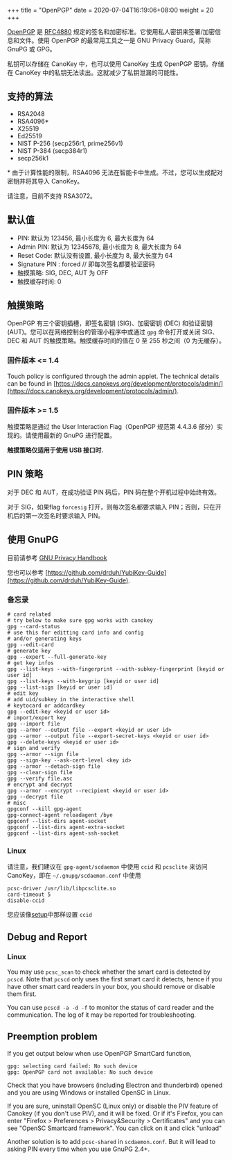 +++
title = "OpenPGP"
date =  2020-07-04T16:19:06+08:00
weight = 20
+++

[OpenPGP](https://www.openpgp.org/)  是 [RFC4880](https://tools.ietf.org/html/rfc4880) 规定的签名和加密标准。它使用私人密钥来签署/加密信息和文件。使用 OpenPGP 的最常用工具之一是 GNU Privacy Guard，简称 GnuPG 或 GPG。

私钥可以存储在 CanoKey 中，也可以使用 CanoKey 生成 OpenPGP 密钥。存储在 CanoKey 中的私钥无法读出。这就减少了私钥泄漏的可能性。

## 支持的算法

* RSA2048
* RSA4096\*
* X25519
* Ed25519
* NIST P-256 (secp256r1, prime256v1)
* NIST P-384 (secp384r1)
* secp256k1

\* 由于计算性能的限制，RSA4096 无法在智能卡中生成。不过，您可以生成配对密钥并将其导入 CanoKey。

请注意，目前不支持 RSA3072。

## 默认值

* PIN: 默认为 123456, 最小长度为 6, 最大长度为  64
* Admin PIN: 默认为  12345678, 最小长度为  8, 最大长度为  64
* Reset Code: 默认没有设置, 最小长度为  8, 最大长度为  64
* Signature PIN : forced // 即每次签名都要验证密码
* 触摸策略:  SIG, DEC, AUT 为 OFF
* 触摸缓存时间: 0

## 触摸策略

OpenPGP 有三个密钥插槽，即签名密钥 (SIG)、加密密钥 (DEC) 和验证密钥 (AUT)。您可以在网络控制台的管理小程序中或通过 `gpg` 命令打开或关闭 SIG、DEC 和 AUT 的触摸策略。触摸缓存时间的值在 0 至 255 秒之间（0 为无缓存）。
### 固件版本  <= 1.4

Touch policy is configured through the admin applet. The technical details can be found in [https://docs.canokeys.org/development/protocols/admin/](https://docs.canokeys.org/development/protocols/admin/).

### 固件版本  >= 1.5

触摸策略是通过 the User Interaction Flag（OpenPGP 规范第 4.4.3.6 部分）实现的。请使用最新的 GnuPG 进行配置。

**触摸策略仅适用于使用 USB 接口时.**

## PIN 策略

对于 DEC 和 AUT，在成功验证 PIN 码后，PIN 码在整个开机过程中始终有效。

对于 SIG，如果flag `forcesig` 打开，则每次签名都要求输入 PIN；否则，只在开机后的第一次签名时要求输入 PIN。

## 使用 GnuPG

目前请参考 [GNU Privacy Handbook](https://gnupg.org/gph/en/manual.html)

您也可以参考 [https://github.com/drduh/YubiKey-Guide](https://github.com/drduh/YubiKey-Guide).

### 备忘录

```
# card related
# try below to make sure gpg works with canokey
gpg --card-status
# use this for editting card info and config
# and/or generating keys
gpg --edit-card
# generate key
gpg --expert --full-generate-key
# get key infos
gpg --list-keys --with-fingerprint --with-subkey-fingerprint [keyid or user id]
gpg --list-keys --with-keygrip [keyid or user id]
gpg --list-sigs [keyid or user id]
# edit key
# add uid/subkey in the interactive shell
# keytocard or addcardkey
gpg --edit-key <keyid or user id>
# import/export key
gpg --import file
gpg --armor --output file --export <keyid or user id>
gpg --armor --output file --export-secret-keys <keyid or user id>
gpg --delete-keys <keyid or user id>
# sign and verify
gpg --armor --sign file
gpg --sign-key --ask-cert-level <key id>
gpg --armor --detach-sign file
gpg --clear-sign file
gpg --verify file.asc
# encrypt and decrypt
gpg --armor --encrypt --recipient <keyid or user id>
gpg --decrypt file
# misc
gpgconf --kill gpg-agent
gpg-connect-agent reloadagent /bye
gpgconf --list-dirs agent-socket
gpgconf --list-dirs agent-extra-socket
gpgconf --list-dirs agent-ssh-socket
```

### Linux

请注意，我们建议在 `gpg-agent/scdaemon` 中使用 `ccid` 和 `pcsclite` 来访问 CanoKey，即在 `~/.gnupg/scdaemon.conf` 中使用

```
pcsc-driver /usr/lib/libpcsclite.so
card-timeout 5
disable-ccid
```

您应该像[setup](https://docs.canokeys.org/userguide/setup/)中那样设置 `ccid`

## Debug and Report

### Linux

You may use `pcsc_scan` to check whether the smart card is detected by `pcscd`. Note that `pcscd` only uses the first smart card it detects, hence if you have other smart card readers in your box, you should remove or disable them first.

You can use `pcscd -a -d -f` to monitor the status of card reader and the communication. The log of it may be reported for troubleshooting.

## Preemption problem

If you get output below when use OpenPGP SmartCard function,

```
gpg: selecting card failed: No such device
gpg: OpenPGP card not available: No such device
```
Check that you have browsers (including Electron and thunderbird) opened and you are using Windows or installed OpenSC in Linux.

If you are sure, uninstall OpenSC (Linux only) or disable the PIV feature of Canokey (if you don't use PIV), and it will be fixed. Or if it's Firefox, you can enter "Firefox > Preferences > Privacy&Security > Certificates" and you can see "OpenSC Smartcard framework". You can click on it and click "unload"

Another solution is to add `pcsc-shared` in `scdaemon.conf`. But it will lead to asking PIN every time when you use GnuPG 2.4+.
